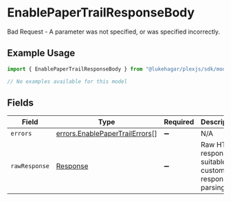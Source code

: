 # EnablePaperTrailResponseBody

Bad Request - A parameter was not specified, or was specified incorrectly.

## Example Usage

```typescript
import { EnablePaperTrailResponseBody } from "@lukehagar/plexjs/sdk/models/errors";

// No examples available for this model
```

## Fields

| Field                                                                                   | Type                                                                                    | Required                                                                                | Description                                                                             |
| --------------------------------------------------------------------------------------- | --------------------------------------------------------------------------------------- | --------------------------------------------------------------------------------------- | --------------------------------------------------------------------------------------- |
| `errors`                                                                                | [errors.EnablePaperTrailErrors](../../../sdk/models/errors/enablepapertrailerrors.md)[] | :heavy_minus_sign:                                                                      | N/A                                                                                     |
| `rawResponse`                                                                           | [Response](https://developer.mozilla.org/en-US/docs/Web/API/Response)                   | :heavy_minus_sign:                                                                      | Raw HTTP response; suitable for custom response parsing                                 |
